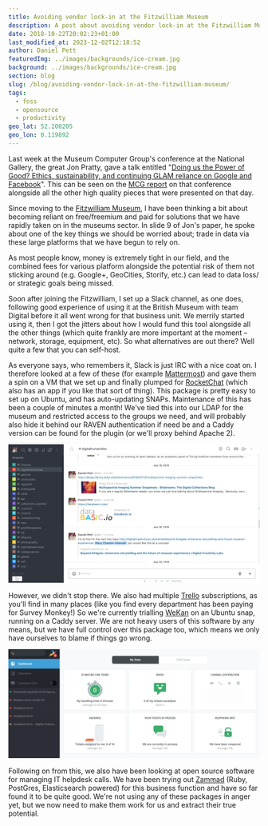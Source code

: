 ```yaml
---
title: Avoiding vendor lock-in at the Fitzwilliam Museum
description: A post about avoiding vendor lock-in at the Fitzwilliam Museum
date: 2018-10-22T20:02:23+01:00
last_modified_at: 2023-12-02T12:18:52
author: Daniel Pett
featuredImg: ../images/backgrounds/ice-cream.jpg
background: ../images/backgrounds/ice-cream.jpg
section: blog
slug: /blog/avoiding-vendor-lock-in-at-the-fitzwilliam-museum/
tags:
  - foss
  - opensource
  - productivity
geo_lat: 52.200205
geo_lon: 0.119892
---
```

Last week at the Museum Computer Group's conference at the National Gallery, the great Jon Pratty, gave a talk entitled "[Doing us the Power of Good? Ethics, sustainability, and continuing GLAM reliance on Google and Facebook](https://www.slideshare.net/museumscomputergroup/doing-us-the-power-of-good-ethics-sustainability-and-continuing-glam-reliance-on-google-and-facebook?ref=http://www.museumscomputergroup.org.uk/events/museumstech2018/)". This can be seen on the [MCG report](http://www.museumscomputergroup.org.uk/events/museumstech2018/) on that conference alongside all the other high quality pieces that were presented on that day.

Since moving to the [Fitzwilliam Museum](https://fitzmuseum.cam.ac.uk), I have been thinking a bit about becoming reliant on free/freemium and paid for solutions that we have rapidly taken on in the museums sector. In slide 9 of Jon's paper, he spoke about one of the key things we should be worried about; trade in data via these large platforms that we have begun to rely on.

As most people know, money is extremely tight in our field, and the combined fees for various platform alongside the potential risk of them not sticking around (e.g. Google+, GeoCities, Storify, etc.) can lead to data loss/ or strategic goals being missed.

Soon after joining the Fitzwilliam, I set up a Slack channel, as one does, following good experience of using it at the British Museum with team Digital before it all went wrong for that business unit. We merrily started using it, then I got the jitters about how I would fund this tool alongside all the other things (which quite frankly are more important at the moment &#8211; network, storage, equipment, etc). So what alternatives are out there? Well quite a few that you can self-host.

As everyone says, who remembers it, Slack is just IRC with a nice coat on. I therefore looked at a few of these (for example [Mattermost](https://mattermost.com/)) and gave them a spin on a VM that we set up and finally plumped for [RocketChat](https://rocket.chat/) (which also has an app if you like that sort of thing). This package is pretty easy to set up on Ubuntu, and has auto-updating SNAPs. Maintenance of this has been a couple of minutes a month! We've tied this into our LDAP for the museum and restricted access to the groups we need, and will probably also hide it behind our RAVEN authentication if need be and a Caddy version can be found for the plugin (or we'll proxy behind Apache 2).

![RocketChat at the Fitz](../images/2018/10/Screen-Shot-2018-10-22-at-20.58.44.png)

However, we didn't stop there. We also had multiple [Trello](https://trello.com/) subscriptions, as you'll find in many places (like you find every department has been paying for Survey Monkey!) So we're currently trialling [WeKan](https://wekan.github.io/) on an Ubuntu snap, running on a Caddy server. We are not heavy users of this software by any means, but we have full control over this package too, which means we only have ourselves to blame if things go wrong.

![Zammad interface's dashboard](../images/2018/10/Screen-Shot-2018-10-22-at-20.57.29.png)

Following on from this, we also have been looking at open source software for managing IT helpdesk calls. We have been trying out [Zammad](https://zammad.org/) (Ruby, PostGres, Elasticsearch powered) for this business function and have so far found it to be quite good. We're not using any of these packages in anger yet, but we now need to make them work for us and extract their true potential.

